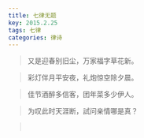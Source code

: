```yaml
---
title: 七律无题
key: 2015.2.25
tags: 七律
categories: 律诗
---
```


<blockquote class="blockquote-center">又是迎春别旧尘，万家福字草花新。
</blockquote>
<blockquote class="blockquote-center">彩灯伴月平安夜，礼炮惊空除夕晨。
</blockquote>
<blockquote class="blockquote-center">佳节酒醉多信客，团年菜多少伊人。
</blockquote>
<blockquote class="blockquote-center">为叹此时天涯断，試问亲情哪是真？
</blockquote>
<blockquote class="blockquote-center"></br>
</blockquote>

